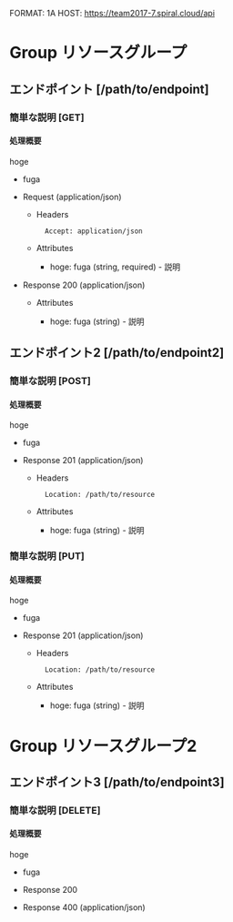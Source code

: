 FORMAT: 1A
HOST: https://team2017-7.spiral.cloud/api



# Group リソースグループ


## エンドポイント [/path/to/endpoint]

### 簡単な説明 [GET]

#### 処理概要

hoge

* fuga

+ Request (application/json)

	+ Headers

			Accept: application/json

	+ Attributes

		+ hoge: fuga (string, required) - 説明

+ Response 200 (application/json)

	+ Attributes

		+ hoge: fuga (string) - 説明


## エンドポイント2 [/path/to/endpoint2]

### 簡単な説明 [POST]

#### 処理概要

hoge

* fuga

+ Response 201 (application/json)

	+ Headers

			Location: /path/to/resource

	+ Attributes

		+ hoge: fuga (string) - 説明

### 簡単な説明 [PUT]

#### 処理概要

hoge

* fuga

+ Response 201 (application/json)

	+ Headers

			Location: /path/to/resource

	+ Attributes

		+ hoge: fuga (string) - 説明



# Group リソースグループ2


## エンドポイント3 [/path/to/endpoint3]

### 簡単な説明 [DELETE]

#### 処理概要

hoge

* fuga

+ Response 200

+ Response 400 (application/json)
